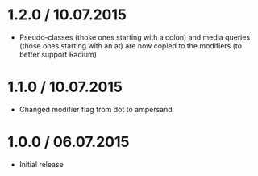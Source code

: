1.2.0 / 10.07.2015
===================

  * Pseudo-classes (those ones starting with a colon) and media queries (those ones starting with an at) are now copied to the modifiers (to better support Radium)

1.1.0 / 10.07.2015
===================

  * Changed modifier flag from dot to ampersand

1.0.0 / 06.07.2015
===================

  * Initial release